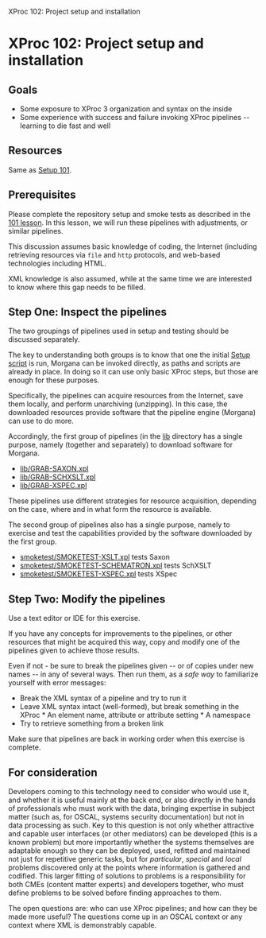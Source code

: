 XProc 102: Project setup and installation

# XProc 102: Project setup and installation



## Goals
 
* Some exposure to XProc 3 organization and syntax on the inside 
* Some experience with success and failure invoking XProc pipelines -- learning to die fast and well 


## Resources

Same as [Setup 101](setup_101_src.html).

## Prerequisites

Please complete the repository setup and smoke tests as described in the [101 lesson](setup_101_src.html). In this lesson, we will run these pipelines with adjustments, or similar pipelines.

This discussion assumes basic knowledge of coding, the Internet (including retrieving resources via `file` and `http` protocols, and web-based technologies including HTML.

XML knowledge is also assumed, while at the same time we are interested to know where this gap needs to be filled.

## Step One: Inspect the pipelines

The two groupings of pipelines used in setup and testing should be discussed separately.

The key to understanding both groups is to know that one the initial [Setup script](../../setup.sh) is run, Morgana can be invoked directly, as paths and scripts are already in place. In doing so it can use only basic XProc steps, but those are enough for these purposes.

Specifically, the pipelines can acquire resources from the Internet, save them locally, and perform unarchiving (unzipping). In this case, the downloaded resources provide software that the pipeline engine (Morgana) can use to do more.

Accordingly, the first group of pipelines (in the [lib](../lib/) directory has a single purpose, namely (together and separately) to download software for Morgana.
 
* [lib/GRAB-SAXON.xpl](../../lib/GRAB-SAXON.xpl) 
* [lib/GRAB-SCHXSLT.xpl](../../lib/GRAB-SCHXSLT.xpl) 
* [lib/GRAB-XSPEC.xpl](../../lib/GRAB-XSPEC.xpl) 


These pipelines use different strategies for resource acquisition, depending on the case, where and in what form the resource is available.

The second group of pipelines also has a single purpose, namely to exercise and test the capabilities provided by the software downloaded by the first group.
 
* [smoketest/SMOKETEST-XSLT.xpl](../../smoketest/SMOKETEST-XSLT.xpl) tests Saxon 
* [smoketest/SMOKETEST-SCHEMATRON.xpl](../../smoketest/SMOKETEST-SCHEMATRON.xpl) tests SchXSLT 
* [smoketest/SMOKETEST-XSPEC.xpl](../../smoketest/SMOKETEST-XSPEC.xpl) tests XSpec 


## Step Two: Modify the pipelines

Use a text editor or IDE for this exercise.

If you have any concepts for improvements to the pipelines, or other resources that might be acquired this way, copy and modify one of the pipelines given to achieve those results.

Even if not - be sure to break the pipelines given -- or of copies under new names -- in any of several ways. Then run them, as a *safe way* to familiarize yourself with error messages:
 
* Break the XML syntax of a pipeline and try to run it 
* Leave XML syntax intact (well-formed), but break something in the XProc   * An element name, attribute or attribute setting  * A namespace  
* Try to retrieve something from a broken link 


Make sure that pipelines are back in working order when this exercise is complete.

## For consideration

Developers coming to this technology need to consider who would use it, and whether it is useful mainly at the back end, or also directly in the hands of professionals who must work with the data, bringing expertise in subject matter (such as, for OSCAL, systems security documentation) but not in data processing as such. Key to this question is not only whether attractive and capable user interfaces (or other mediators) can be developed (this is a known problem) but more importantly whether the systems themselves are adaptable enough so they can be deployed, used, refitted and maintained not just for repetitive generic tasks, but for *particular*, *special* and *local* problems discovered only at the points where information is gathered and codified. This larger fitting of solutions to problems is a responsibility for both CMEs (content matter experts) and developers together, who must define problems to be solved before finding approaches to them.

The open questions are: who can use XProc pipelines; and how can they be made more useful? The questions come up in an OSCAL context or any context where XML is demonstrably capable.